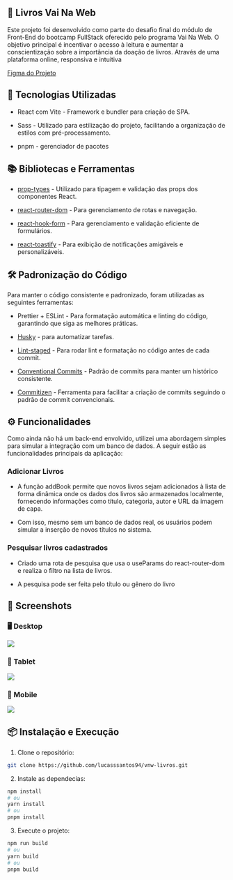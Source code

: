 ## 📖 Livros Vai Na Web

Este projeto foi desenvolvido como parte do desafio final do módulo de Front-End do bootcamp FullStack oferecido pelo programa Vai Na Web. O objetivo principal é incentivar o acesso à leitura e aumentar a conscientização sobre a importância da doação de livros. Através de uma plataforma online, responsiva e intuitiva

[Figma do Projeto](https://www.figma.com/design/MDGn9uI2Ny5Y8sOJWnmfRp?fuid=820112181950221170&prev-plan-id=1302898378186818949&prev-plan-type=team&prev-selected-view=recentsAndSharing)

## 🚀 Tecnologias Utilizadas

- React com Vite - Framework e bundler para criação de SPA.

- Sass - Utilizado para estilização do projeto, facilitando a organização de estilos com pré-processamento.

- pnpm - gerenciador de pacotes

## 📚 Bibliotecas e Ferramentas

- [prop-types](https://github.com/facebook/prop-types) - Utilizado para tipagem e validação das props dos componentes React.

- [react-router-dom](https://reactrouter.com/) - Para gerenciamento de rotas e navegação.

- [react-hook-form](https://react-hook-form.com/) - Para gerenciamento e validação eficiente de formulários.

- [react-toastify](https://fkhadra.github.io/react-toastify/introduction) - Para exibição de notificações amigáveis e personalizáveis.

## 🛠️ Padronização do Código

Para manter o código consistente e padronizado, foram utilizadas as seguintes ferramentas:

- Prettier + ESLint - Para formatação automática e linting do código, garantindo que siga as melhores práticas.

- [Husky](https://typicode.github.io/husky/) - para automatizar tarefas.

- [Lint-staged](https://www.npmjs.com/package/lint-staged) - Para rodar lint e formatação no código antes de cada commit.

- [Conventional Commits](https://www.conventionalcommits.org/en/v1.0.0/) - Padrão de commits para manter um histórico consistente.

- [Commitizen](https://commitizen-tools.github.io/commitizen/) - Ferramenta para facilitar a criação de commits seguindo o padrão de commit convencionais.

## ⚙️ Funcionalidades

Como ainda não há um back-end envolvido, utilizei uma abordagem simples para simular a integração com um banco de dados. A seguir estão as funcionalidades principais da aplicação:

### Adicionar Livros

- A função addBook permite que novos livros sejam adicionados à lista de forma dinâmica onde os dados dos livros são armazenados localmente, fornecendo informações como título, categoria, autor e URL da imagem de capa.

- Com isso, mesmo sem um banco de dados real, os usuários podem simular a inserção de novos títulos no sistema.

### Pesquisar livros cadastrados

- Criado uma rota de pesquisa que usa o useParams do react-router-dom e realiza o filtro na lista de livros.

- A pesquisa pode ser feita pelo título ou gênero do livro

## 📸 Screenshots

### 🖥️ Desktop

<img src="https://github.com/lucasssantos94/vnw-livros/blob/main/public/screenshots/desktop.gif">

### 📲 Tablet

<img src="https://github.com/lucasssantos94/vnw-livros/blob/main/public/screenshots/tablet.gif">

### 📱 Mobile

<img src="https://github.com/lucasssantos94/vnw-livros/blob/main/public/screenshots/mobile.gif">

## 📦 Instalação e Execução

1. Clone o repositório:

```bash
git clone https://github.com/lucasssantos94/vnw-livros.git
```

2. Instale as dependecias:

```bash
npm install
# ou
yarn install
# ou
pnpm install
```

3. Execute o projeto:

```bash
npm run build
# ou
yarn build
# ou
pnpm build
```
